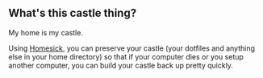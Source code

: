 What's this castle thing?
-------------------------

My home is my castle.

Using [Homesick](http://github.com/technicalpickles/homesick), you can preserve your castle (your dotfiles and anything else in your home directory) so that if your computer dies or you setup another computer, you can build your castle back up pretty quickly.


